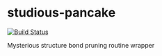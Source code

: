 # studious-pancake

[![Build Status](https://travis-ci.com/HsuanTingLu/studious-pancake.svg?token=tDHixgpdZAhsXN1fMdDk&branch=master)](https://travis-ci.com/HsuanTingLu/studious-pancake)

Mysterious structure bond pruning routine wrapper
